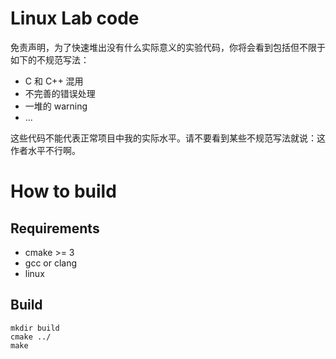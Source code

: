 # Linux Lab code

免责声明，为了快速堆出没有什么实际意义的实验代码，你将会看到包括但不限于如下的不规范写法：

* C 和 C++ 混用
* 不完善的错误处理
* 一堆的 warning
* ...

这些代码不能代表正常项目中我的实际水平。请不要看到某些不规范写法就说：这作者水平不行啊。

# How to build

## Requirements

* cmake >= 3
* gcc or clang
* linux

## Build

```shell
mkdir build
cmake ../
make
```
